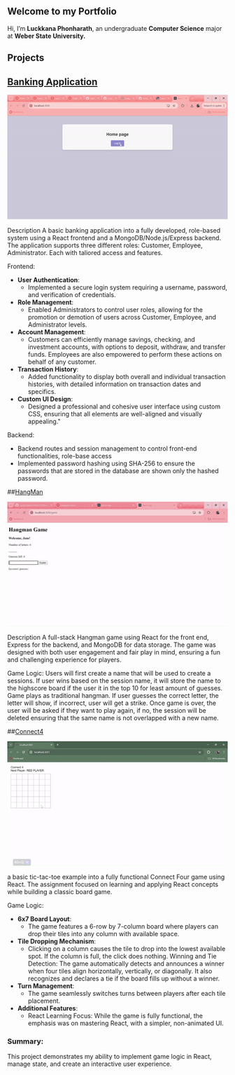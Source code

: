 ## Welcome to my Portfolio ##
Hi, I’m **Luckkana Phonharath**, an undergraduate **Computer Science** major at **Weber State University.**

## Projects ##
## [Banking Application]([https://github.com/LuckyCharms1010/LuckyCharms1010.github.io/tree/main/BankingApp/Banking-App-main])

![Banking App Demo](gifs/bankingapp.gif)

Description
 A basic banking application into a fully developed, role-based system using a React frontend and a MongoDB/Node.js/Express backend. The application supports three different roles: Customer, Employee, Administrator. Each with taliored access and features.

 

Frontend:
- **User Authentication**:
  - Implemented a secure login system requiring a username, password, and verification of credentials.
- **Role Management**:
  - Enabled Administrators to control user roles, allowing for the promotion or demotion of users across Customer, Employee, and Administrator levels.
- **Account Management**:
  - Customers can efficiently manage savings, checking, and investment accounts, with options to deposit, withdraw, and transfer funds. Employees are also empowered to perform these actions on behalf of any customer.
- **Transaction History**:
  - Added functionality to display both overall and individual transaction histories, with detailed information on transaction dates and specifics.
- **Custom UI Design**:
  - Designed a professional and cohesive user interface using custom CSS, ensuring that all elements are well-aligned and visually appealing."

Backend:
- Backend routes and session management to control front-end functionalities, role-base access
- Implemented password hashing using SHA-256 to ensure the passwords that are stored in the database are shown only the hashed password.

##[HangMan]([https://github.com/LuckyCharms1010/LuckyCharms1010.github.io/tree/main/Hangman/CS3750Group-Skittles-HangMan-Assignment-main])

![Hangman Demo](gifs/hangman.gif)

Description
  A full-stack Hangman game using React for the front end, Express for the backend, and MongoDB for data storage. The game was designed with both user engagement and fair play in mind, ensuring a fun and challenging experience for players.

Game Logic:
  Users will first create a name that will be used to create a sessions. If user wins based on the session name, it will store the name to the highscore board if the user it in the top 10 for least amount of guesses. Game plays as traditional hangman. If user guesses the correct letter, the letter will show, if incorrect, user will get a strike. Once game is over, the user will be asked if they want to play again, if no, the session will be deleted ensuring that the same name is not overlapped with a new name.


##[Connect4]([https://github.com/LuckyCharms1010/LuckyCharms1010.github.io/tree/main/Connect4/Four%20in%20a%20Row%20Game])

![Conned4 Demo](gifs/connect4.gif)

  a basic tic-tac-toe example into a fully functional Connect Four game using React. The assignment focused on learning and applying React concepts while building a classic board game.

Game Logic:

- **6x7 Board Layout**:
    - The game features a 6-row by 7-column board where players can drop their tiles into any column with available space.
- **Tile Dropping Mechanism**:
    - Clicking on a column causes the tile to drop into the lowest available spot. If the column is full, the click does nothing.
Winning and Tie Detection: The game automatically detects and announces a winner when four tiles align horizontally, vertically, or diagonally. It also recognizes and declares a tie if the board fills up without a winner.
- **Turn Management**:
    - The game seamlessly switches turns between players after each tile placement.
- **Additional Features**:
    - React Learning Focus: While the game is fully functional, the emphasis was on mastering React, with a simpler, non-animated UI.

### Summary:
This project demonstrates my ability to implement game logic in React, manage state, and create an interactive user experience.
  


  
